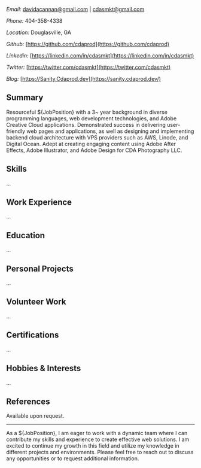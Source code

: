 *Email:* [davidacannan@gmail.com](mailto:davidacannan@gmail.com) | [cdasmkt@gmail.com](mailto:cdasmkt@gmail.com)

*Phone:* 404-358-4338

*Location:* Douglasville, GA

*Github:* [https://github.com/cdaprod](https://github.com/cdaprod)

*Linkedin:* [https://linkedin.com/in/cdasmkt](https://linkedin.com/in/cdasmkt)

*Twitter:* [https://twitter.com/cdasmkt](https://twitter.com/cdasmkt)

*Blog:* [https://Sanity.Cdaprod.dev](https://sanity.cdaprod.dev/)

## Summary

Resourceful ${JobPosition} with a 3~ year background in diverse programming languages, web development technologies, and Adobe Creative Cloud applications. Demonstrated success in delivering user-friendly web pages and applications, as well as designing and implementing backend cloud architecture with VPS providers such as AWS, Linode, and Digital Ocean. Adept at creating engaging content using Adobe After Effects, Adobe Illustrator, and Adobe Design for CDA Photography LLC.

## Skills

...

## Work Experience

...

## Education

...

## Personal Projects

...

## Volunteer Work

...

## Certifications

...

## Hobbies & Interests

...

## References

Available upon request.

---

As a ${JobPosition}, I am eager to work with a dynamic team where I can contribute my skills and experience to create effective web solutions. I am excited to continue my growth in this field and utilize my knowledge in different projects and environments. Please feel free to reach out to discuss any opportunities or to request additional information.
